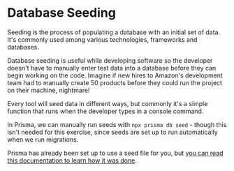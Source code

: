 # Database Seeding

Seeding is the process of populating a database with an initial set of data. It's commonly used among various technologies, frameworks and databases.

Database seeding is useful while developing software so the developer doesn't have to manually enter test data into a database before they can begin working on the code. Imagine if new hires to Amazon's development team had to manually create 50 products before they could run the project on their machine, nightmare!

Every tool will seed data in different ways, but commonly it's a simple function that runs when the developer types in a console command.

In Prisma, we can manually run seeds with `npx prisma db seed` - though this isn't needed for this exercise, since seeds are set up to run automatically when we run migrations.

Prisma has already been set up to use a seed file for you, but [you can read this documentation to learn how it was done](https://www.prisma.io/docs/guides/database/seed-database).